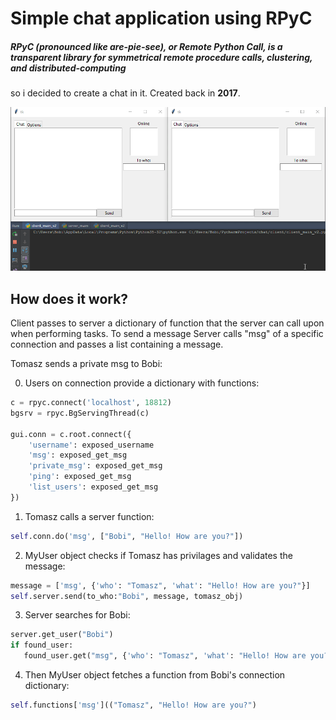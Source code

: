# Simple chat application using RPyC
##### RPyC (pronounced like are-pie-see), or Remote Python Call, is a transparent library for symmetrical remote procedure calls, clustering, and distributed-computing
so i decided to create a chat in it.
Created back in __2017__.

![in use gif](image2.gif)




## How does it work?
Client passes to server a dictionary of function that the server can call upon when performing tasks.
To send a message Server calls "msg" of a specific connection and passes a list containing a message.

Tomasz sends a private msg to Bobi:

0. Users on connection provide a dictionary with functions:
```python
c = rpyc.connect('localhost', 18812)
bgsrv = rpyc.BgServingThread(c)

gui.conn = c.root.connect({
    'username': exposed_username
    'msg': exposed_get_msg
    'private_msg': exposed_get_msg
    'ping': exposed_get_msg
    'list_users': exposed_get_msg
})
```
1. Tomasz calls a server function:
```python
self.conn.do('msg', ["Bobi", "Hello! How are you?"])
```

2. MyUser object checks if Tomasz has privilages and validates the message:
```python
message = ['msg', {'who': "Tomasz", 'what': "Hello! How are you?"}]
self.server.send(to_who:"Bobi", message, tomasz_obj)
```
3. Server searches for Bobi:
```python
server.get_user("Bobi")
if found_user:
   found_user.get("msg", {'who': "Tomasz", 'what': "Hello! How are you?"})
```
4. Then MyUser object fetches a function from Bobi's connection dictionary:
```python
self.functions['msg'](("Tomasz", "Hello! How are you?")
```




